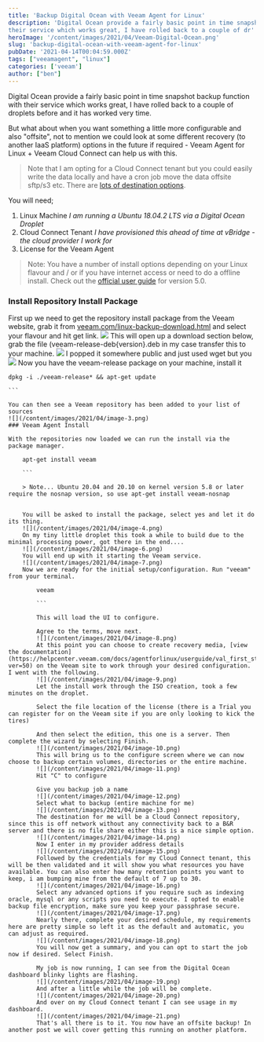 ```yaml
---
title: 'Backup Digital Ocean with Veeam Agent for Linux' 
description: 'Digital Ocean provide a fairly basic point in time snapshot backup function with
their service which works great, I have rolled back to a couple of dr'
heroImage: '/content/images/2021/04/Veeam-Digital-Ocean.png'
slug: 'backup-digital-ocean-with-veeam-agent-for-linux'
pubDate: '2021-04-14T00:04:59.000Z'
tags: ["veeamagent", "linux"] 
categories: ['veeam']
author: ["ben"]
---
```


Digital Ocean provide a fairly basic point in time snapshot backup function with their service which works great, I have rolled back to a couple of droplets before and it has worked very time.

But what about when you want something a little more configurable and also "offsite", not to mention we could look at some different recovery (to another IaaS platform) options in the future if required - Veeam Agent for Linux + Veeam Cloud Connect can help us with this.

> Note that I am opting for a Cloud Connect tenant but you could easily write the data locally and have a cron job move the data offsite sftp/s3 etc. There are [lots of destination options](https://helpcenter.veeam.com/docs/agentforlinux/userguide/backup_job_target.html?ver=50).

You will need;

1. Linux Machine 
*I am running a Ubuntu 18.04.2 LTS via a Digital Ocean Droplet*
2. Cloud Connect Tenant 
*I have provisioned this ahead of time at vBridge - the cloud provider I work for*
3. License for the Veeam Agent

> Note: You have a number of install options depending on your Linux flavour and / or if you have internet access or need to do a offline install. Check out the [official user guide](https://helpcenter.veeam.com/docs/agentforlinux/userguide/installation_process.html?ver=50) for version 5.0.

### Install Repository Install Package

First up we need to get the repository install package from the Veeam website, grab it from [veeam.com/linux-backup-download.html](https://www.veeam.com/linux-backup-download.html) and select your flavour and hit get link.
![](/content/images/2021/04/image.png)
This will open up a download section below, grab the file (veeam-release-deb{version}.deb in my case transfer this to your machine.
![](/content/images/2021/04/image-1.png)
I popped it somewhere public and just used wget but you 
![](/content/images/2021/04/image-2.png)
Now you have the veeam-release package on your machine, install it

    dpkg -i ./veeam-release* && apt-get update
    
    ```
    
    You can then see a Veeam repository has been added to your list of sources
    ![](/content/images/2021/04/image-3.png)
    ### Veeam Agent Install
    
    With the repositories now loaded we can run the install via the package manager.
    
        apt-get install veeam
        
        ```
        
        > Note... Ubuntu 20.04 and 20.10 on kernel version 5.8 or later require the nosnap version, so use apt-get install veeam-nosnap
        
        
        You will be asked to install the package, select yes and let it do its thing.
        ![](/content/images/2021/04/image-4.png)
        On my tiny little droplet this took a while to build due to the minimal processing power, got there in the end.... 
        ![](/content/images/2021/04/image-6.png)
        You will end up with it starting the Veeam service.
        ![](/content/images/2021/04/image-7.png)
        Now we are ready for the initial setup/configuration. Run "veeam" from your terminal.
        
            veeam
            
            ```
            
            This will load the UI to configure.
            
            Agree to the terms, move next.
            ![](/content/images/2021/04/image-8.png)
            At this point you can choose to create recovery media, [view the documentation](https://helpcenter.veeam.com/docs/agentforlinux/userguide/val_first_steps_iso.html?ver=50) on the Veeam site to work through your desired configuration. I went with the following.
            ![](/content/images/2021/04/image-9.png)
            Let the install work through the ISO creation, took a few minutes on the droplet.
            
            Select the file location of the license (there is a Trial you can register for on the Veeam site if you are only looking to kick the tires)
            
            And then select the edition, this one is a server. Then complete the wizard by selecting Finish.
            ![](/content/images/2021/04/image-10.png)
            This will bring us to the configure screen where we can now choose to backup certain volumes, directories or the entire machine. 
            ![](/content/images/2021/04/image-11.png)
            Hit "C" to configure
            
            Give you backup job a name
            ![](/content/images/2021/04/image-12.png)
            Select what to backup (entire machine for me)
            ![](/content/images/2021/04/image-13.png)
            The destination for me will be a Cloud Connect repository, since this is off network without any connectivity back to a B&R server and there is no file share either this is a nice simple option.
            ![](/content/images/2021/04/image-14.png)
            Now I enter in my provider address details
            ![](/content/images/2021/04/image-15.png)
            Followed by the credentials for my Cloud Connect tenant, this will be then validated and it will show you what resources you have available. You can also enter how many retention points you want to keep, i am bumping mine from the default of 7 up to 30.
            ![](/content/images/2021/04/image-16.png)
            Select any advanced options if you require such as indexing oracle, mysql or any scripts you need to execute. I opted to enable backup file encryption, make sure you keep your passphrase secure. 
            ![](/content/images/2021/04/image-17.png)
            Nearly there, complete your desired schedule, my requirements here are pretty simple so left it as the default and automatic, you can adjust as required.
            ![](/content/images/2021/04/image-18.png)
            You will now get a summary, and you can opt to start the job now if desired. Select Finish.
            
            My job is now running, I can see from the Digital Ocean dashboard blinky lights are flashing.
            ![](/content/images/2021/04/image-19.png)
            And after a little while the job will be complete.
            ![](/content/images/2021/04/image-20.png)
            And over on my Cloud Connect tenant I can see usage in my dashboard.
            ![](/content/images/2021/04/image-21.png)
            That's all there is to it. You now have an offsite backup! In another post we will cover getting this running on another platform. 
            
        
        
    
    

